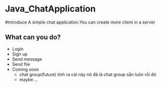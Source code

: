 # Java_ChatApplication
#Introduce
A simple chat application.You can create more client in a server
## What can you do?
- Login
- Sign up
- Send message
- Send file
- Coming soon
  + chat group(future) tính ra cái này nó đã là chat group sẵn luôn rồi đó
  + maybe ...
